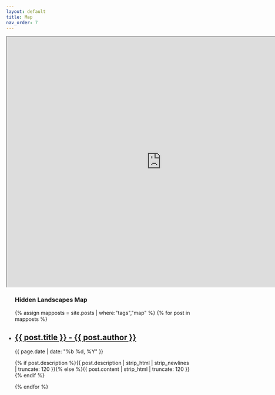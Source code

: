 ```yaml
---
layout: default
title: Map
nav_order: 7
---
```


<iframe src="https://www.google.com/maps/d/embed?mid=14CyTp1hDCnNs7VJ-riSVpXYcY_Wy46KT" width="840" height="680"></iframe>

   <div id='bump'>
        <section class="article archive">
          <article class="archive-wrap">
              <ul class="nobullet">
                 <lh><h1>Hidden Landscapes Map</h1></lh>
                  {% assign mapposts = site.posts | where:"tags","map" %}
                  {% for post in mapposts %}            
                  <li>
                    <div class="deets" itemscope itemtype="http://schema.org/BlogPosting" itemprop="blogPost">
                        <h2><a href="{{ site.baseurl }}{{ post.url }}">{{ post.title }} - {{ post.author }}</a></h2>
                        <p class="date"><time datetime="{{ page.date | date_to_xmlschema }}" itemprop="datePublished">{{ page.date | date: "%b %d, %Y" }}</time></p>
                        <p class="">{% if post.description %}{{ post.description  | strip_html | strip_newlines | truncate: 120 }}{% else %}{{ post.content | strip_html | truncate: 120 }}{% endif %}</p>
                    </div>
                  </li>
                  {% endfor %}
              </ul>
          </article>
        </section>
    </div>
